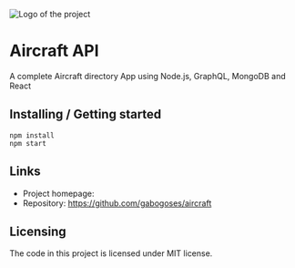 ![Logo of the project](https://cdn-images-1.medium.com/max/1200/1*RCeGDSIqqW68bS5kYucTvA.png)

# Aircraft API

A complete Aircraft directory App using Node.js, GraphQL, MongoDB and React

## Installing / Getting started

```shell
npm install
npm start
```

## Links

- Project homepage:
- Repository: https://github.com/gabogoses/aircraft

## Licensing

The code in this project is licensed under MIT license.

